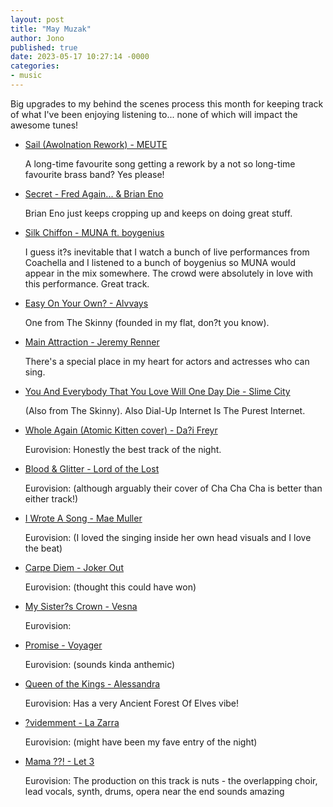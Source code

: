 ```yaml
---
layout: post
title: "May Muzak"
author: Jono
published: true
date: 2023-05-17 10:27:14 -0000
categories: 
- music
---
```


Big upgrades to my behind the scenes process this month for keeping track of what I've been enjoying listening to... none of which will impact the awesome tunes!


* [Sail (Awolnation Rework) - MEUTE](https://www.youtube.com/watch?v=m4C58lmv1J4)

	 A long-time favourite song getting a rework by a not so long-time favourite brass band? Yes please!

* [Secret - Fred Again... & Brian Eno](https://www.youtube.com/watch?v=wq_k-62RpWs)

	 Brian Eno just keeps cropping up and keeps on doing great stuff. 

* [Silk Chiffon - MUNA ft. boygenius](https://www.youtube.com/watch?v=RWJMmYcPTR4)

	 I guess it?s inevitable that I watch a bunch of live performances from Coachella and I listened to a bunch of boygenius so MUNA would appear in the mix somewhere. The crowd were absolutely in love with this performance. Great track. 

* [Easy On Your Own? - Alvvays](https://www.youtube.com/watch?v=gE5RTfmE0Wc)

	 One from The Skinny (founded in my flat, don?t you know). 

* [Main Attraction - Jeremy Renner](https://www.youtube.com/watch?v=jL2DcWB994s)

	 There's a special place in my heart for actors and actresses who can sing.

* [You And Everybody That You Love Will One Day Die - Slime City](https://youtu.be/ADMXSWmJ6PM?t=520)

	 (Also from The Skinny). Also Dial-Up Internet Is The Purest Internet.

* [Whole Again (Atomic Kitten cover) - Da?i Freyr](https://www.youtube.com/watch?v=SZMZAJjciTg)

	 Eurovision: Honestly the best track of the night.

* [Blood & Glitter - Lord of the Lost](https://www.youtube.com/watch?v=5I9CYu668jA)

	 Eurovision: (although arguably their cover of Cha Cha Cha is better than either track!)

* [I Wrote A Song - Mae Muller](https://www.youtube.com/watch?v=rRaVGKk4k6k)

	 Eurovision: (I loved the singing inside her own head visuals and I love the beat)

* [Carpe Diem - Joker Out](https://www.youtube.com/watch?v=zDBSIGITdY4)

	 Eurovision: (thought this could have won)

* [My Sister?s Crown - Vesna](https://www.youtube.com/watch?v=ag8qxpvTTy0)

	 Eurovision: 

* [Promise - Voyager](https://www.youtube.com/watch?v=agG7ShZGfJM)

	 Eurovision: (sounds kinda anthemic)

* [Queen of the Kings - Alessandra](https://www.youtube.com/watch?v=PUHSM_vTqTI)

	 Eurovision: Has a very Ancient Forest Of Elves vibe!

* [?videmment - La Zarra](https://www.youtube.com/watch?v=YdWooN4U6rY)

	 Eurovision: (might have been my fave entry of the night)

* [Mama ??! - Let 3](https://www.youtube.com/watch?v=JPiY1v3EfNc)

	 Eurovision: The production on this track is nuts - the overlapping choir, lead vocals, synth, drums, opera near the end sounds amazing
